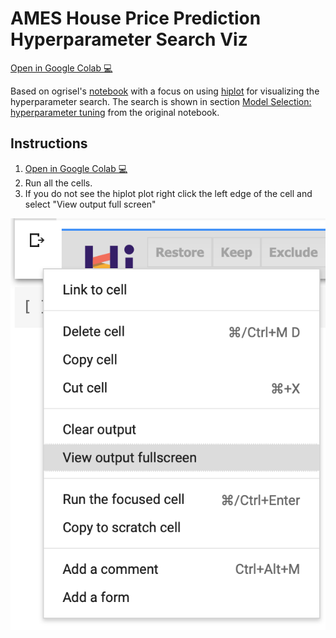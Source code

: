 # AMES House Price Prediction Hyperparameter Search Viz

[Open in Google Colab 💻](https://colab.research.google.com/github/thomasjpfan/ames_housing_hiplot/blob/master/ames_hiplot.ipynb)

Based on ogrisel's [notebook](https://nbviewer.jupyter.org/github/ogrisel/notebooks/blob/master/sklearn_demos/ames_housing.ipynb#Interactions-between-hyperparameters-and-generalization) with a focus on using [hiplot](https://github.com/facebookresearch/hiplot) for visualizing the hyperparameter search. The search is shown in section [Model Selection: hyperparameter tuning](https://nbviewer.jupyter.org/github/ogrisel/notebooks/blob/master/sklearn_demos/ames_housing.ipynb#Model-selection:-hyperparameter-tuning) from the original notebook.

## Instructions

1. [Open in Google Colab 💻](https://colab.research.google.com/github/thomasjpfan/ames_housing_hiplot/blob/master/ames_hiplot.ipynb)
2. Run all the cells.
3. If you do not see the hiplot plot right click the left edge of the cell and select "View output full screen"

![What to click](view_output_fullscreen.png)
